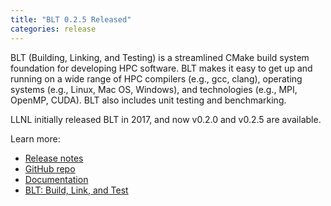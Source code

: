 ```yaml
---
title: "BLT 0.2.5 Released"
categories: release
---
```


BLT (Building, Linking, and Testing) is a streamlined CMake build system foundation for developing HPC software. BLT makes it easy to get up and running on a wide range of HPC compilers (e.g., gcc, clang), operating systems (e.g., Linux, Mac OS, Windows), and technologies (e.g., MPI, OpenMP, CUDA). BLT also includes unit testing and benchmarking.

LLNL initially released BLT in 2017, and now v0.2.0 and v0.2.5 are available.

Learn more:
- [Release notes](https://github.com/LLNL/blt/releases/tag/v0.2.5)
- [GitHub repo](https://github.com/LLNL/blt)
- [Documentation](https://llnl-blt.readthedocs.io/en/master/)
- [BLT: Build, Link, and Test](https://computing.llnl.gov/projects/blt-build-link-test)
